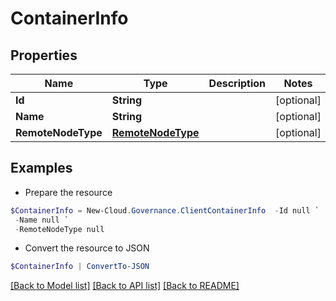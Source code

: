 # ContainerInfo
## Properties

Name | Type | Description | Notes
------------ | ------------- | ------------- | -------------
**Id** | **String** |  | [optional] 
**Name** | **String** |  | [optional] 
**RemoteNodeType** | [**RemoteNodeType**](RemoteNodeType.md) |  | [optional] 

## Examples

- Prepare the resource
```powershell
$ContainerInfo = New-Cloud.Governance.ClientContainerInfo  -Id null `
 -Name null `
 -RemoteNodeType null
```

- Convert the resource to JSON
```powershell
$ContainerInfo | ConvertTo-JSON
```

[[Back to Model list]](../README.md#documentation-for-models) [[Back to API list]](../README.md#documentation-for-api-endpoints) [[Back to README]](../README.md)

